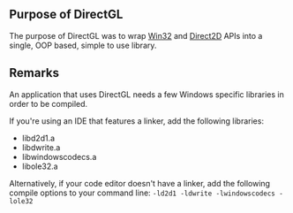 ## Purpose of DirectGL
The purpose of DirectGL was to wrap [Win32](https://learn.microsoft.com/en-us/windows/win32/) and [Direct2D](https://learn.microsoft.com/en-us/windows/win32/direct2d/direct2d-portal) APIs into a single, OOP based, simple to use library.

## Remarks
An application that uses DirectGL needs a few Windows specific libraries in order to be compiled.

If you're using an IDE that features a linker, add the following libraries:
  - libd2d1.a
  - libdwrite.a
  - libwindowscodecs.a
  - libole32.a

Alternatively, if your code editor doesn't have a linker, add the following compile options to your command line: `-ld2d1 -ldwrite -lwindowscodecs -lole32`
